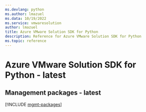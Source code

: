 ```yaml
---
ms.devlang: python
ms.author: lmazuel
ms.data: 10/19/2022
ms.service: vmwaresolution
author: lmazuel
title: Azure VMware Solution SDK for Python
description: Reference for Azure VMware Solution SDK for Python
ms.topic: reference
---
```

# Azure VMware Solution SDK for Python - latest

## Management packages - latest
[!INCLUDE [mgmt-packages](vmware-solution-mgmt-index.md)]